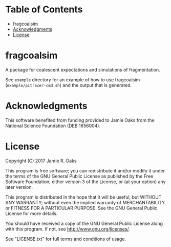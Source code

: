 Table of Contents
=================

 -  [fragcoalsim](#fragcoalsim)
 -  [Acknowledgments](#acknowledgments)
 -  [License](#license)

fragcoalsim
============

A package for coalescent expectations and simulations of fragmentation.

See `example` directory for an example of how to use fragcoalsim
(`example/pitracer-cmd.sh`) and the output that is generated.

Acknowledgments
================

This software benefited from funding provided to Jamie Oaks from the National
Science Foundation (DEB 1656004).

License
=======

Copyright (C) 2017 Jamie R. Oaks

This program is free software; you can redistribute it and/or modify
it under the terms of the GNU General Public License as published by
the Free Software Foundation; either version 3 of the License, or
(at your option) any later version.

This program is distributed in the hope that it will be useful,
but WITHOUT ANY WARRANTY; without even the implied warranty of
MERCHANTABILITY or FITNESS FOR A PARTICULAR PURPOSE.  See the
GNU General Public License for more details.

You should have received a copy of the GNU General Public License along
with this program. If not, see <http://www.gnu.org/licenses/>.

See "LICENSE.txt" for full terms and conditions of usage.
